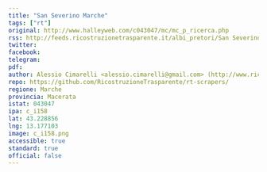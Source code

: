 ```yaml
---
title: "San Severino Marche"
tags: ["rt"]
original: http://www.halleyweb.com/c043047/mc/mc_p_ricerca.php
rss: http://feeds.ricostruzionetrasparente.it/albi_pretori/San Severino Marche_feed.xml
twitter: 
facebook: 
telegram: 
pdf: 
author: Alessio Cimarelli <alessio.cimarelli@gmail.com> (http://www.ricostruzionetrasparente.it)
repo: https://github.com/RicostruzioneTrasparente/rt-scrapers/
regione: Marche
provincia: Macerata
istat: 043047
ipa: c_i158
lat: 43.228856
lng: 13.177103
image: c_i158.png
accessible: true
standard: true
official: false
---
```

